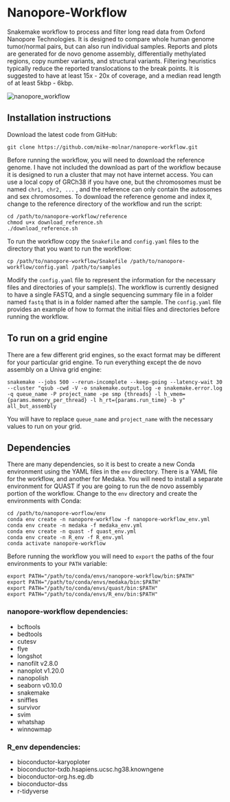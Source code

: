 # Nanopore-Workflow
Snakemake workflow to process and filter long read data from Oxford Nanopore Technologies.  It is designed to compare whole human genome tumor/normal pairs, but can also run individual samples.  Reports and plots are generated for de novo genome assembly, differentially methylated regions, copy number variants, and structural variants.  Filtering heuristics typically reduce the reported translocations to the break points. It is suggested to have at least 15x - 20x of coverage, and a median read length of at least 5kbp - 6kbp.

![nanopore_workflow](https://user-images.githubusercontent.com/39533525/162601899-af7a5476-ced0-49a0-8108-71e8df757839.png)

## Installation instructions

Download the latest code from GitHub:

```
git clone https://github.com/mike-molnar/nanopore-workflow.git
```

Before running the workflow, you will need to download the reference genome. I have not included the download as part of the workflow because it is designed to run a cluster that may not have internet access.  You can use a local copy of GRCh38 if you have one, but the chromosomes must be named `chr1, chr2, ...` , and the reference can only contain the autosomes and sex chromosomes. To download the reference genome and index it, change to the reference directory of the workflow and run the script:

```
cd /path/to/nanopore-workflow/reference
chmod u+x download_reference.sh
./download_reference.sh
```

To run the workflow copy the `Snakefile` and `config.yaml` files to the directory that you want to run the workflow:

```
cp /path/to/nanopore-workflow/Snakefile /path/to/nanopore-workflow/config.yaml /path/to/samples
```

Modify the `config.yaml` file to represent the information for the necessary files and directories of your sample(s). The workflow is currently designed to have a single FASTQ, and a single sequencing summary file in a folder named `fastq` that is in a folder named after the sample.  The `config.yaml` file provides an example of how to format the initial files and directories before running the workflow.

## To run on a grid engine

There are a few different grid engines, so the exact format may be different for your particular grid engine.  To run everything except the de novo assembly on a Univa grid engine:

```
snakemake --jobs 500 --rerun-incomplete --keep-going --latency-wait 30 --cluster "qsub -cwd -V -o snakemake.output.log -e snakemake.error.log -q queue_name -P project_name -pe smp {threads} -l h_vmem={params.memory_per_thread} -l h_rt={params.run_time} -b y" all_but_assembly
```

You will have to replace `queue_name` and `project_name` with the necessary values to run on your grid.

## Dependencies

There are many dependencies, so it is best to create a new Conda environment using the YAML files in the `env` directory.  There is a YAML file for the workflow, and another for Medaka.  You will need to install a separate environment for QUAST if you are going to run the de novo assembly portion of the workflow. Change to the `env` directory and create the environments with Conda:

```
cd /path/to/nanopore-worflow/env
conda env create -n nanopore-workflow -f nanopore-workflow_env.yml
conda env create -n medaka -f medaka_env.yml
conda env create -n quast -f quast_env.yml
conda env create -n R_env -f R_env.yml
conda activate nanopore-workflow
```

Before running the workflow you will need to `export` the paths of the four environments to your `PATH` variable:

```
export PATH="/path/to/conda/envs/nanopore-workflow/bin:$PATH"
export PATH="/path/to/conda/envs/medaka/bin:$PATH"
export PATH="/path/to/conda/envs/quast/bin:$PATH"
export PATH="/path/to/conda/envs/R_env/bin:$PATH"
```

### nanopore-workflow dependencies:
- bcftools
- bedtools
- cutesv
- flye
- longshot
- nanofilt v2.8.0
- nanoplot v1.20.0
- nanopolish
- seaborn v0.10.0
- snakemake
- sniffles
- survivor
- svim
- whatshap
- winnowmap

### R_env dependencies:
- bioconductor-karyoploter
- bioconductor-txdb.hsapiens.ucsc.hg38.knowngene
- bioconductor-org.hs.eg.db
- bioconductor-dss
- r-tidyverse
